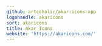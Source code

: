 ```yaml
---
github: artcoholic/akar-icons-app
logohandle: akaricons
sort: akaricons
title: Akar Icons
website: 'https://akaricons.com/'
---
```

